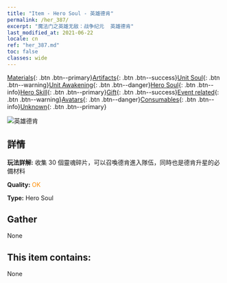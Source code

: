 ```yaml
---
title: "Item - Hero Soul - 英雄德肯"
permalink: /her_387/
excerpt: "魔法门之英雄无敌：战争纪元  英雄德肯"
last_modified_at: 2021-06-22
locale: cn
ref: "her_387.md"
toc: false
classes: wide
---
```

 [Materials](/ItemsCN/){: .btn .btn--primary}[Artifacts](/ItemsCN/Artifacts/){: .btn .btn--success}[Unit Soul](/ItemsCN/UnitSoul/){: .btn .btn--warning}[Unit Awakening](/ItemsCN/UnitAwakening/){: .btn .btn--danger}[Hero Soul](/ItemsCN/HeroSoul/){: .btn .btn--info}[Hero Skill](/ItemsCN/HeroSkill/){: .btn .btn--primary}[Gift](/ItemsCN/Gift/){: .btn .btn--success}[Event related](/ItemsCN/Events/){: .btn .btn--warning}[Avatars](/ItemsCN/Avatars/){: .btn .btn--danger}[Consumables](/ItemsCN/Consumables/){: .btn .btn--info}[Unknown](/ItemsCN/Unknown/){: .btn .btn--primary}

 ![英雄德肯](/images/h/h_Dracon.jpg)

## 詳情
 **玩法詳解:** 收集 30 個靈魂碎片，可以召喚德肯進入隊伍，同時也是德肯升星的必備材料

 **Quality:** <span style="color: #FF8C00">OK</span>

 **Type:** Hero Soul

## Gather

  None

## This item contains:

  None

